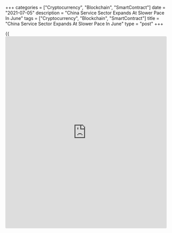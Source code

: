 +++
categories = ["Cryptocurrency", "Blockchain", "SmartContract"]
date = "2021-07-05"
description = "China Service Sector Expands At Slower Pace In June"
tags = ["Cryptocurrency", "Blockchain", "SmartContract"]
title = "China Service Sector Expands At Slower Pace In June"
type = "post"
+++

{{<iframe id="large-banner" src="https://www.bounty.group/#slide=8.0" width="100%" height="600" scrolling="no" style="border: 0px solid rgb(216, 221, 230); border-radius: 3px;">}}

China's service sector expanded at a much slower pace in June as the
recent uptick in COVID-19 cases and reduced travel dampened overall new
[business][1], survey results published by IHS Markit showed on Monday.

The Caixin services Purchasing Managers' Index fell notably to 50.3 in
June from 55.1 in May. Nonetheless, the index has remained above the
neutral 50 mark for the fourteenth successive month.  
  
The slower upturn in business activity coincided with a softer increase
in overall new work. New work from abroad meanwhile increased only
marginally.

Employment across the service sector fell for the first time in four
months.

On the price front, the survey showed that input price inflation eased
to the lowest since September 2020. Services companies lowered their
average output charges for the first time in nearly a year in June.

Although services companies remained strongly upbeat regarding the year-
ahead outlook for activity, the resurgence of the COVID-19 virus
dampened overall optimism in June. Moreover, the degree of positive
sentiment slipped to a nine-month low.

The composite output index that measures the overall performance of
manufacturing and services, slipped to 50.6 in June from 53.8 in May.
The rate of growth was the softest seen in the current 14-month period
of expansion and only marginal.

For comments and feedback [contact](https://www.playgroundfx.com/contact/): editorial@rtt[news](https://www.letsplayfx.com/blog/forex-news-website/).com

[Economic News][2]

 **What parts of the world are seeing the best (and worst) economic
performances lately? Click[here][3] to check out our [Econ Scorecard][3]
and find out! See up-to-the-moment [ranking](https://www.playgroundfx.com/blog/crypto-exchange-ranking/)s for the best and worst
performers in [GDP][4], [unemployment rate][5], [inflation][6] and much
more.**

   1. www.rtt[news](https://www.letsplayfx.com/blog/forex-news-website/).com/Content/Business.aspx
   2. www.rtt[news](https://www.letsplayfx.com/blog/forex-news-website/).com/Content/EconomicNews.aspx
   3. www.rtt[news](https://www.letsplayfx.com/blog/forex-news-website/).com/economic-scorecard/world-rank/industrial-production/highest-performance.aspx
   4. www.rtt[news](https://www.letsplayfx.com/blog/forex-news-website/).com/economic-scorecard/world-rank/GDP/highest-performance.aspx
   5. www.rtt[news](https://www.letsplayfx.com/blog/forex-news-website/).com/economic-scorecard/world-rank/unemployment-rate/lowest-performance.aspx
   6. www.rtt[news](https://www.letsplayfx.com/blog/forex-news-website/).com/economic-scorecard/world-rank/CPI/highest-performance.aspx